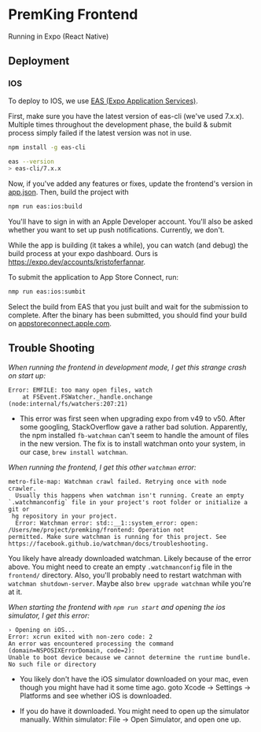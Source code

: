 # PremKing Frontend

Running in Expo (React Native)

## Deployment

### IOS

To deploy to IOS, we use [EAS (Expo Application Services)](https://expo.dev/eas).

First, make sure you have the latest version of eas-cli (we've used 7.x.x). Multiple times throughout the development phase, the build & submit process simply failed if the latest version was not in use.

```bash
npm install -g eas-cli

eas --version
> eas-cli/7.x.x
```

Now, if you've added any features or fixes, update the frontend's version in [app.json](./frontend/app.json). Then, build the project with

```bash
npm run eas:ios:build
```

You'll have to sign in with an Apple Developer account. You'll also be asked whether you want to set up push notifications. Currently, we don't.

While the app is building (it takes a while), you can watch (and debug) the build process at your expo dashboard. Ours is https://expo.dev/accounts/kristoferfannar.

To submit the application to App Store Connect, run:

```bash
nmp run eas:ios:sumbit
```

Select the build from EAS that you just built and wait for the submission to complete.
After the binary has been submitted, you should find your build on [appstoreconnect.apple.com](https://appstoreconnect.apple.com).

## Trouble Shooting

_When running the frontend in development mode, I get this strange crash on start up:_

```
Error: EMFILE: too many open files, watch
    at FSEvent.FSWatcher._handle.onchange (node:internal/fs/watchers:207:21)
```

- This error was first seen when upgrading expo from v49 to v50. After some googling, StackOverflow gave a rather bad solution. Apparently, the npm installed `fb-watchman` can't seem to handle the amount of files in the new version. The fix is to install watchman onto your system, in our case, `brew install watchman`.



_When running the frontend, I get this other `watchman` error:_

```
metro-file-map: Watchman crawl failed. Retrying once with node crawler.
  Usually this happens when watchman isn't running. Create an empty `.watchmanconfig` file in your project's root folder or initialize a git or
 hg repository in your project.
  Error: Watchman error: std::__1::system_error: open: /Users/me/project/premking/frontend: Operation not
permitted. Make sure watchman is running for this project. See https://facebook.github.io/watchman/docs/troubleshooting.
```

You likely have already downloaded watchman. Likely because of the error above. You might need to create an empty `.watchmanconfig` file in the `frontend/` directory. Also, you'll probably need to restart watchman with `watchman shutdown-server`. Maybe also `brew upgrade watchman` while you're at it.

_When starting the frontend with `npm run start` and opening the ios simulator, I get this error:_
```
› Opening on iOS...
Error: xcrun exited with non-zero code: 2
An error was encountered processing the command (domain=NSPOSIXErrorDomain, code=2):
Unable to boot device because we cannot determine the runtime bundle.
No such file or directory
```

- You likely don't have the iOS simulator downloaded on your mac, even though you might have had it some time ago.
	goto Xcode -> Settings -> Platforms and see whether iOS is downloaded.

- If you do have it downloaded. You might need to open up the simulator manually. 
	Within simulator: File -> Open Simulator, and open one up.


